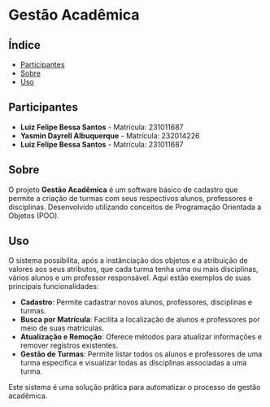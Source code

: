 # Gestão Acadêmica

## Índice

- [Participantes](#participantes)
- [Sobre](#sobre)
- [Uso](#uso)

## Participantes

- **Luiz Felipe Bessa Santos** - Matrícula: 231011687
- **Yasmin Dayrell Albuquerque** - Matrícula: 232014226
- **Luiz Felipe Bessa Santos** - Matrícula: 231011687


## Sobre

O projeto **Gestão Acadêmica** é um software básico de cadastro que permite a criação de turmas com seus respectivos alunos, professores e disciplinas. Desenvolvido utilizando conceitos de Programação Orientada a Objetos (POO).



## Uso

O sistema possibilita, após a instânciação dos objetos e a atribuição de valores aos seus atributos, que cada turma tenha uma ou mais disciplinas, vários alunos e um professor responsável. Aqui estão exemplos de suas principais funcionalidades:

- **Cadastro**: Permite cadastrar novos alunos, professores, disciplinas e turmas.
- **Busca por Matrícula**: Facilita a localização de alunos e professores por meio de suas matrículas.
- **Atualização e Remoção**: Oferece métodos para atualizar informações e remover registros existentes.
- **Gestão de Turmas**: Permite listar todos os alunos e professores de uma turma específica e visualizar todas as disciplinas associadas a uma turma.

Este sistema é uma solução prática para automatizar o processo de gestão acadêmica.

